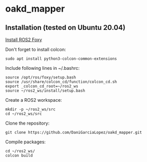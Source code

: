 # oakd_mapper

## Installation (tested on Ubuntu 20.04)
[Install ROS2 Foxy](https://docs.ros.org/en/foxy/Installation/Linux-Install-Debians.html)

Don't forget to install colcon:
```
sudo apt install python3-colcon-common-extensions
```
Include following lines in ~/.bashrc:
```
source /opt/ros/foxy/setup.bash
source /usr/share/colcon_cd/function/colcon_cd.sh
export _colcon_cd_root=~/ros2_ws
source ~/ros2_ws/install/setup.bash
```
Create a ROS2 workspace:
```
mkdir -p ~/ros2_ws/src
cd ~/ros2_ws/src
```
Clone the repository:
```
git clone https://github.com/DaniGarciaLopez/oakd_mapper.git
```
Compile packages:
```
cd ~/ros2_ws/
colcon build
```
